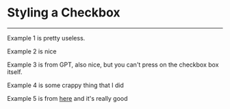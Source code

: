# Styling a Checkbox
---

Example 1 is pretty useless.

Example 2 is nice

Example 3 is from GPT, also nice, but you can't press on the checkbox box itself.

Example 4 is some crappy thing that I did

Example 5 is from [here](https://www.youtube.com/watch?v=YyLzwR-iXtI) and it's really good

